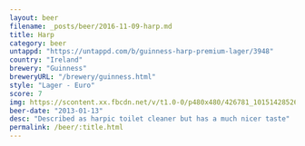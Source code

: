 ```yaml
---
layout: beer
filename: _posts/beer/2016-11-09-harp.md
title: Harp
category: beer
untappd: "https://untappd.com/b/guinness-harp-premium-lager/3948"
country: "Ireland"
brewery: "Guinness"
breweryURL: "/brewery/guinness.html"
style: "Lager - Euro"
score: 7
img: https://scontent.xx.fbcdn.net/v/t1.0-0/p480x480/426781_10151428526053745_1807147542_n.jpg?_nc_cat=107&_nc_oc=AQnUymqoI7vms-_XsmXriJVJNM2UJfu1aqYpPN4SzvaXd8bd1ceoMCCkhOrSQaRxRX0&_nc_ht=scontent.xx&oh=81c2317c5f4040c862cd44da4a5726f0&oe=5DA9E0AF
beer-date: "2013-01-13"
desc: "Described as harpic toilet cleaner but has a much nicer taste"
permalink: /beer/:title.html
---
```

